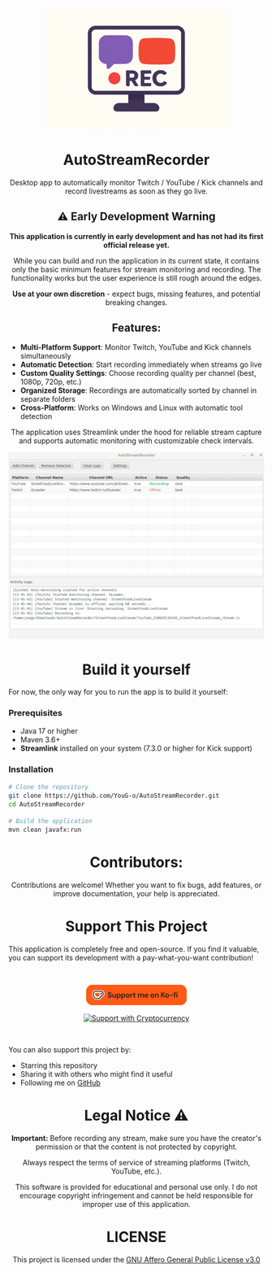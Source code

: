 ###

<div align="center">

![AutoStreamRecorder icon](./assets/images/icon.png)

# AutoStreamRecorder

Desktop app to automatically monitor Twitch / YouTube / Kick channels and record livestreams as soon as they go live.

</div>

###

<div align="center">

## ⚠️ Early Development Warning

**This application is currently in early development and has not had its first official release yet.**

While you can build and run the application in its current state, it contains only the basic minimum features for stream monitoring and recording. The functionality works but the user experience is still rough around the edges.

**Use at your own discretion** - expect bugs, missing features, and potential breaking changes.

</div>

###

<div align="center">

  ## Features:

</div>
  
- **Multi-Platform Support**: Monitor Twitch, YouTube and Kick channels simultaneously
- **Automatic Detection**: Start recording immediately when streams go live
- **Custom Quality Settings**: Choose recording quality per channel (best, 1080p, 720p, etc.)
- **Organized Storage**: Recordings are automatically sorted by channel in separate folders
- **Cross-Platform**: Works on Windows and Linux with automatic tool detection

<div align="center">

The application uses Streamlink under the hood for reliable stream capture and supports automatic monitoring with customizable check intervals.

![App screenshot](./assets/images/app_screenshot.png)

</div>



###

<div align="center">
  
  # Build it yourself

</div>

  For now, the only way for you to run the app is to build it yourself: 

  ### Prerequisites
  - Java 17 or higher
  - Maven 3.6+
  - **Streamlink** installed on your system (7.3.0 or higher for Kick support)

  ### Installation
  ```bash
  # Clone the repository
  git clone https://github.com/YouG-o/AutoStreamRecorder.git
  cd AutoStreamRecorder

  # Build the application
  mvn clean javafx:run
  ```


###

<div align="center">
  
  # Contributors:
  

  Contributions are welcome! Whether you want to fix bugs, add features, or improve documentation, your help is appreciated.

</div>

###

<div align="center">
  
  # Support This Project

</div>  

This application is completely free and open-source. If you find it valuable, you can support its development with a pay-what-you-want contribution!

<br>

<div align="center">

  [![Support me on Ko-Fi](./assets/images/support_me_on_kofi.png)](https://ko-fi.com/yougo)
    
  [![Support with Cryptocurrency](https://img.shields.io/badge/Support-Cryptocurrency-8256D0?style=for-the-badge&logo=bitcoin&logoColor=white)](https://youtube-no-translation.vercel.app/?donate=crypto)

</div>

<br>

You can also support this project by:

- Starring this repository
- Sharing it with others who might find it useful
- Following me on [GitHub](https://github.com/YouG-o)

###

<div align="center">

# Legal Notice ⚠️

**Important:** Before recording any stream, make sure you have the creator's permission or that the content is not protected by copyright.

Always respect the terms of service of streaming platforms (Twitch, YouTube, etc.).

This software is provided for educational and personal use only. I do not encourage copyright infringement and cannot be held responsible for improper use of this application.


# LICENSE

This project is licensed under the [GNU Affero General Public License v3.0](LICENSE)

</div>